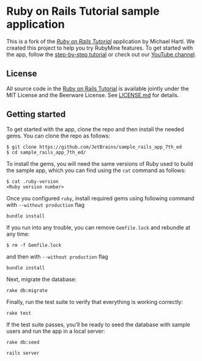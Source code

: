# Ruby on Rails Tutorial sample application

This is a fork of the [*Ruby on Rails Tutorial*](http://www.railstutorial.org/) application by Michael Hartl.
We created this project to help you try RubyMine features.
To get started with the app, follow the [step-by-step tutorial](https://www.jetbrains.com/help/ruby/get-started.html)
or check out our [YouTube channel](https://www.youtube.com/playlist?list=PLQ176FUIyIUanO72dRf6lOefKIznviKKJ).

## License

All source code in the [Ruby on Rails Tutorial](https://www.railstutorial.org/)
is available jointly under the MIT License and the Beerware License. See
[LICENSE.md](LICENSE.md) for details.

## Getting started

To get started with the app, clone the repo and then install the needed gems. You can clone the repo as follows:

```
$ git clone https://github.com/JetBrains/sample_rails_app_7th_ed 
$ cd sample_rails_app_7th_ed/
```

To install the gems, you will need the same versions of Ruby used to build the sample app, which you can find using the `cat` command as follows:

```
$ cat .ruby-version
<Ruby version number>
```

Once you configured `ruby`, install required gems using following command with `--without production` flag
```
bundle install
```

If you run into any trouble, you can remove `Gemfile.lock` and rebundle at any time:

```
$ rm -f Gemfile.lock
```
and then with `--without production` flag
```
bundle install
```

Next, migrate the database:

```
rake db:migrate
```

Finally, run the test suite to verify that everything is working correctly:

```
rake test
```

If the test suite passes, you’ll be ready to seed the database with sample users and run the app in a local server:

```
rake db:seed
```
```
rails server
```